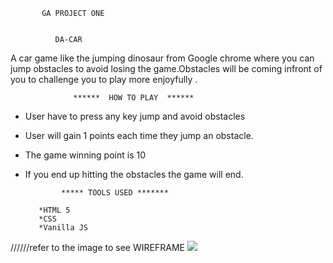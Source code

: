            GA PROJECT ONE


              DA-CAR

A car game like the jumping dinosaur from Google chrome where you can jump obstacles  to avoid losing the game.Obstacles will be coming infront of you to challenge you to play more enjoyfully .


                  ******  HOW TO PLAY  ****** 

 * User have to press any key jump and avoid obstacles                
 * User  will  gain 1 points each time they jump an obstacle.
 * The game winning point is 10
 * If you end up hitting the obstacles the game will end.

               ***** TOOLS USED *******

          *HTML 5
          *CSS
          *Vanilla JS


//////refer to the image to see WIREFRAME
![](https://i.imgur.com/KwjcOOv.jpg)
